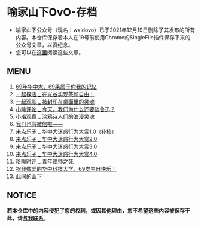 # 喻家山下OvO-存档
* 喻家山下公众号（现名：wxidovo）已于2021年12月19日删除了其发布的所有内容。本仓库保存着本人在19号前使用Chrome的SingleFile插件保存下来的公众号文章，以资纪念。  
* 您可以在[这里](https://jingfelix.github.io/archive/shanxia/)阅读这些文章。 
## MENU

1. [69年华中大，69条属于你我的记忆](https://jingfelix.github.io/archive/shanxia/69%E5%B9%B4%E5%8D%8E%E4%B8%AD%E5%A4%A7%EF%BC%8C69%E6%9D%A1%E5%B1%9E%E4%BA%8E%E4%BD%A0%E6%88%91%E7%9A%84%E8%AE%B0%E5%BF%86%20(2021_12_18%20%E4%B8%8B%E5%8D%886_50_44).html)
2. [一起探店 _ 在光谷实现茶颜自由！](https://jingfelix.github.io/archive/shanxia/%E4%B8%80%E8%B5%B7%E6%8E%A2%E5%BA%97%20_%20%E5%9C%A8%E5%85%89%E8%B0%B7%E5%AE%9E%E7%8E%B0%E8%8C%B6%E9%A2%9C%E8%87%AA%E7%94%B1%EF%BC%81%20(2021_12_18%20%E4%B8%8B%E5%8D%886_46_54).html)
3. [一起观影 _ 被封印在桌面里的灵魂](https://jingfelix.github.io/archive/shanxia/%E4%B8%80%E8%B5%B7%E8%A7%82%E5%BD%B1%20_%20%E8%A2%AB%E5%B0%81%E5%8D%B0%E5%9C%A8%E6%A1%8C%E9%9D%A2%E9%87%8C%E7%9A%84%E7%81%B5%E9%AD%82%20(2021_12_18%20%E4%B8%8B%E5%8D%886_53_45).html)
4. [小喻评论 _ 今天，我们为什么还要谈鲁迅？](https://jingfelix.github.io/archive/shanxia/%E5%B0%8F%E5%96%BB%E8%AF%84%E8%AE%BA%20_%20%E4%BB%8A%E5%A4%A9%EF%BC%8C%E6%88%91%E4%BB%AC%E4%B8%BA%E4%BB%80%E4%B9%88%E8%BF%98%E8%A6%81%E8%B0%88%E9%B2%81%E8%BF%85%EF%BC%9F%20(2021_12_18%20%E4%B8%8B%E5%8D%886_47_30).html)
5. [小珞观察 _ 涂鸦诗人们的浪漫灵魂](https://jingfelix.github.io/archive/shanxia/%E5%B0%8F%E7%8F%9E%E8%A7%82%E5%AF%9F%20_%20%E6%B6%82%E9%B8%A6%E8%AF%97%E4%BA%BA%E4%BB%AC%E7%9A%84%E6%B5%AA%E6%BC%AB%E7%81%B5%E9%AD%82%20(2021_12_18%20%E4%B8%8B%E5%8D%886_54_13).html)
6. [我们也有微信啦——](https://jingfelix.github.io/archive/shanxia/%E6%88%91%E4%BB%AC%E4%B9%9F%E6%9C%89%E5%BE%AE%E4%BF%A1%E5%95%A6%E2%80%94%E2%80%94%20(2021_12_18%20%E4%B8%8B%E5%8D%886_43_55).html)
7. [来点乐子 _ 华中大迷惑行为大赏1.0（补档）](https://jingfelix.github.io/archive/shanxia/来点乐子%20_%20华中大迷惑行为大赏1.0（补档）%20(2021_12_18%20下午6_46_08).html)
8. [来点乐子 _ 华中大迷惑行为大赏2.0](https://jingfelix.github.io/archive/shanxia/来点乐子%20_%20华中大迷惑行为大赏2.0%20(2021_12_18%20下午6_45_00).html)
9. [来点乐子 _ 华中大迷惑行为大赏3.0](https://jingfelix.github.io/archive/shanxia/来点乐子%20_%20华中大迷惑行为大赏3.0%20(2021_12_18%20下午6_49_53).html)
10. [来点乐子 _ 华中大迷惑行为大赏4.0](https://jingfelix.github.io/archive/shanxia/来点乐子%20_%20华中大迷惑行为大赏4.0%20(2021_12_18%20下午6_53_17).html)
11. [珞喻时评 _ 青年律师之死](https://jingfelix.github.io/archive/shanxia/珞喻时评%20_%20青年律师之死%20(2021_12_18%20下午6_48_13).html)
12. [祝我敬爱的华中科技大学，69岁生日快乐！](https://jingfelix.github.io/archive/shanxia/祝我敬爱的华中科技大学，69岁生日快乐！%20(2021_12_18%20下午6_51_39).html)
13. [此间的山下](https://jingfelix.github.io/archive/shanxia/此间的山下%20(2021_12_18%20下午6_42_05).html)

## NOTICE

**若本仓库中的内容侵犯了您的权利，或因其他理由，您不希望这些内容被保存于此，请[与我联系](mailto:jingfelix@outlook.com)。**
